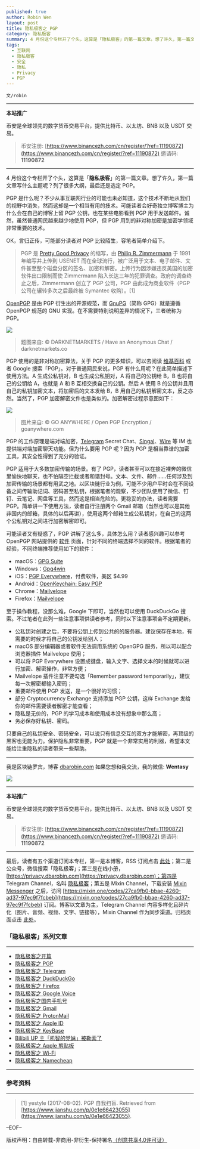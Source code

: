 ```yaml
---
published: true
author: Robin Wen
layout: post
title: 隐私极客之 PGP
category: 隐私极客
summary: 4 月份这个专栏开了个头，这算是「隐私极客」的第一篇文章。想了许久，第一篇文章写什么主题呢？列了很多大纲，最后还是选定 PGP。OpenPGP 是由 PGP 衍生出的开源规范，而 GnuPG（简称 GPG）就是遵循 OpenPGP 规范的 GNU 实现。在不需要特别说明差异的情况下，三者统称为 PGP。只要自己的私钥安全、密码安全，可以说只有信息交互的双方才能解密，再顶级的黑客也无能为力。保护隐私非常重要，PGP 就是一个非常实用的利器，希望本文能给注重隐私的读者带来一些帮助。
tags:
  - 互联网
  - 隐私极客
  - 安全
  - 隐私
  - Privacy
  - PGP
---
```


`文/robin`

***

**本站推广**

币安是全球领先的数字货币交易平台，提供比特币、以太坊、BNB 以及 USDT 交易。

> 币安注册: [https://www.binancezh.com/cn/register/?ref=11190872](https://www.binancezh.com/cn/register/?ref=11190872)
> 邀请码: **11190872**

***

4 月份这个专栏开了个头，这算是「**隐私极客**」的第一篇文章。想了许久，第一篇文章写什么主题呢？列了很多大纲，最后还是选定 PGP。

PGP 是什么呢？不少从事互联网行业的可能也未必知道，这个技术不断地从我们的视野中消失，然而这却是一个相当有用的技术。可能读者会好奇独立博客博主为什么会在自己的博客上留 PGP 公钥，也在某些电影看到 PGP 用于发送邮件。诚然，虽然普通网民越来越少地使用 PGP，但 PGP 用到的非对称加密是加密学领域非常重要的技术。

OK，言归正传，可能部分读者对 PGP 比较陌生，容笔者简单介绍下。

> PGP 是 [Pretty Good Privacy](https://en.wikipedia.org/wiki/Pretty_Good_Privacy) 的缩写，由 [Philip R. Zimmermann](http://philzimmermann.com/EN/background/index.html) 于 1991 年编写并上传到 USENET 而在全球流行，被广泛用于文本、电子邮件、文件甚至整个磁盘分区的签名、加密和解密。上传行为因涉嫌违反美国的加密软件出口限制而使 Zimmermann 陷入长达三年的犯罪调查。政府的调查终止之后，Zimmermann 创立了 PGP 公司，PGP 由此成为商业软件（PGP 公司在辗转多次之后最终被 Symantec 收购）。[1]

[OpenPGP](https://www.openpgp.org) 是由 PGP 衍生出的开源规范，而 [GnuPG](https://gnupg.org)（简称 GPG）就是遵循 OpenPGP 规范的 GNU 实现。在不需要特别说明差异的情况下，三者统称为 PGP。

![](https://cdn.dbarobin.com/eWAUxsB.jpg)

> 题图来自: © DARKNETMARKETS / Have an Anonymous Chat / darknetmarkets.co

PGP 使用的是非对称加密算法，关于 PGP 的更多知识，可以去阅读 [维基百科](https://zh.wikipedia.org/wiki/PGP) 或者 Google 搜索「PGP」。对于普通网民来说，PGP 有什么用呢？在此简单描述下使用方法。A 生成公私钥对，B 也生成公私钥对，A 将自己的公钥给 B，B 也将自己的公钥给 A，也就是 A 和 B 互相交换自己的公钥。然后 A 使用 B 的公钥并且用自己的私钥加密文本，将加密后的文本发给 B，B 用自己的私钥解密文本，反之亦然。当然了，PGP 加密解密文件也是类似的。加密解密过程示意图如下：

![](https://cdn.dbarobin.com/cJVocVj.png)

> 图片来自: © GO ANYWHERE / Open PGP Encryption / goanywhere.com

PGP 的工作原理是端对端加密，[Telegram](https://telegram.org) Secret Chat、[Singal](https://signal.org)、[Wire](https://wire.com) 等 IM 也提供端对端加密聊天功能。但为什么要用 PGP 呢？因为 PGP 是相当靠谱的加密工具，其安全性得到了充分的验证。

PGP 适用于大多数加密传输的场景。有了 PGP，读者甚至可以在接近裸奔的微信里愉快地聊天，也不怕隔空拦截或者和谐封号。文本、文件、邮件……任何涉及到加密传输的场景都有用武之地。以区块链行业为例，可能不少用户平时会在不同设备之间传输助记词、密码甚至私钥，根据笔者的观察，不少团队使用了微信、钉钉、云笔记、网盘等工具，然而这是相当危险的。更稳妥的办法，读者需要 PGP。简单讲一下使用方法，读者自行注册两个 Gmail 邮箱（当然也可以是其他非国内的邮箱，具体的以后再讲），使用这两个邮箱生成公私钥对，在自己的这两个公私钥对之间进行加密解密即可。

可能读者又有疑惑了，PGP 讲解了这么多，具体怎么用？读者感兴趣可以参考 OpenPGP 网站提供的 [软件](https://www.openpgp.org/software) 页面，针对不同的终端选择不同的软件。根据笔者的经验，不同终端推荐使用如下的软件：

* macOS：[GPG Suite](https://gpgtools.org)
* Windows：[Gpg4win](https://www.gpg4win.org)
* iOS：[PGP Everywhere](https://itunes.apple.com/us/app/pgp-everywhere/id1011677987?mt=8)，付费软件，美区 $4.99
* Android：[OpenKeychain: Easy PGP](https://play.google.com/store/apps/details?id=org.sufficientlysecure.keychain&hl=en)
* Chrome：[Mailvelope](https://chrome.google.com/webstore/detail/mailvelope/kajibbejlbohfaggdiogboambcijhkke)
* Firefox：[Mailvelope](https://addons.mozilla.org/firefox/downloads/latest/mailvelope)

至于操作教程，没那么难，Google 下即可，当然也可以使用 DuckDuckGo 搜索。不过笔者在此列一些注意事项供读者参考，同时以下注意事项会不定期更新。

* 公私钥对创建之后，不要将公钥上传到公共的的服务器。建议保存在本地，有需要的时候才将自己的公钥发给别人；
* macOS 部分编辑器或者软件无法调用系统的 OpenGPG 服务，所以可以配合浏览器插件 Mailvelope 使用；
* 可以将 PGP Everywhere 设置成键盘，输入文字、选择文本的时候就可以进行加密、解密操作，非常方便；
* Mailvelope 插件注意不要勾选「Remember password temporarily」，建议每一次解密都输入密码；
* 重要邮件使用 PGP 发送，是一个很好的习惯；
* 部分 Cryptocurrency Exchange 支持添加 PGP 公钥，这样 Exchange 发给你的邮件需要读者解密才能查看；
* 隐私是无价的，PGP 的学习成本和使用成本没有想象中那么高；
* 务必保存好私钥、密码。

只要自己的私钥安全、密码安全，可以说只有信息交互的双方才能解密，再顶级的黑客也无能为力。保护隐私非常重要，PGP 就是一个非常实用的利器，希望本文能给注重隐私的读者带来一些帮助。

***

我是区块链罗宾，博客 [dbarobin.com](https://dbarobin.com/)
如果您想和我交流，我的微信: **Wentasy**

![](https://cdn.dbarobin.com/u4oonoo.png)

***

**本站推广**

币安是全球领先的数字货币交易平台，提供比特币、以太坊、BNB 以及 USDT 交易。

> 币安注册: [https://www.binancezh.com/cn/register/?ref=11190872](https://www.binancezh.com/cn/register/?ref=11190872)
> 邀请码: **11190872**

***

最后，读者有五个渠道订阅本专栏，第一是本博客，RSS 订阅点击 [此处](https://dbarobin.com/feed.xml)；第二是公众号，微信搜索「隐私极客」；第三是在线小册，[https://privacy.dbarobin.com](https://privacy.dbarobin.com)；第四是 Telegram Channel，名叫 [隐私极客](https://t.me/privacygeek)；第五是 Mixin Channel，下载安装 [Mixin Messenger](https://mixin.one/messenger) 之后，访问 [https://mixin.one/codes/27ca9fb0-bbae-4260-ad37-97ec9f7fcbeb](https://mixin.one/codes/27ca9fb0-bbae-4260-ad37-97ec9f7fcbeb) 订阅。博客以文章为主，Telegram Channel 内容多样化且碎片化（图片、音频、视频、文字、链接等），Mixin Channel 作为同步渠道。归档页面点击 [此处](https://dbarobin.com/privacy/)。

### 「隐私极客」系列文章
***

* [隐私极客之开篇](https://dbarobin.com/2019/04/14/privacy-geek-prologue/)
* [隐私极客之 PGP](https://dbarobin.com/2019/05/02/privacy-geek-pgp/)
* [隐私极客之 Telegram](https://dbarobin.com/2019/05/14/privacy-geek-telegram/)
* [隐私极客之 DuckDuckGo](https://dbarobin.com/2019/06/07/privacy-geek-duckduckgo/)
* [隐私极客之 Firefox](https://dbarobin.com/2019/07/21/privacy-geek-firefox/)
* [隐私极客之 Google Voice](https://dbarobin.com/2019/08/10/privacy-geek-google-voice/)
* [隐私极客之国内手机号](https://dbarobin.com/2019/08/18/privacy-geek-mobile/)
* [隐私极客之 Gmail](https://dbarobin.com/2019/10/01/privacy-geek-gmail/)
* [隐私极客之 ProtonMail](https://dbarobin.com/2019/10/13/privacy-geek-protonmail/)
* [隐私极客之 Apple ID](https://dbarobin.com/2019/10/20/privacy-geek-appleid/)
* [隐私极客之 KeyBase](https://dbarobin.com/2020/04/24/privacy-geek-keybase/)
* [Bilibili UP 主「机智的党妹」被勒索了](https://dbarobin.com/2020/05/12/bilibili-up-blackmail/)
* [隐私极客之 Apple 剪贴板](https://dbarobin.com/2020/07/10/apple-clipboard/)
* [隐私极客之 Wi-Fi](https://dbarobin.com/2020/07/15/wifi/)
* [隐私极客之 Namecheap](https://dbarobin.com/2020/07/23/namecheap/)

***

### 参考资料
***

> [1] yestyle (2017-08-02). PGP 自我扫盲. Retrieved from [https://www.jianshu.com/p/0e1e66423055](https://www.jianshu.com/p/0e1e66423055).

–EOF–

版权声明：自由转载-非商用-非衍生-保持署名<a href="http://creativecommons.org/licenses/by-nc-nd/4.0/deed.zh" target="_blank">（创意共享4.0许可证）</a>